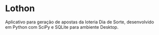 # Lothon
Aplicativo para geração de apostas da loteria Dia de Sorte, desenvolvido em Python com SciPy e SQLite para ambiente Desktop.
